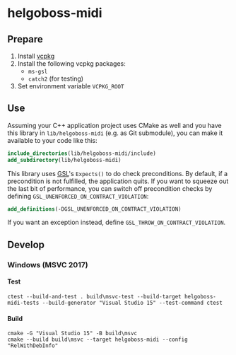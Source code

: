 # helgoboss-midi

## Prepare

1. Install [vcpkg](https://github.com/microsoft/vcpkg)
1. Install the following vcpkg packages:
    - `ms-gsl`
    - `catch2` (for testing)
1. Set environment variable `VCPKG_ROOT`

## Use

Assuming your C++ application project uses CMake as well and you have this library in `lib/helgoboss-midi` (e.g. as
Git submodule), you can make it available to your code like this: 
```cmake
include_directories(lib/helgoboss-midi/include)
add_subdirectory(lib/helgoboss-midi)
```

This library uses [GSL](https://github.com/microsoft/GSL)'s `Expects()` to do check preconditions. By default, if a
precondition is not fulfilled, the application quits. If you want to squeeze out the last bit of performance, you can
switch off precondition checks by defining `GSL_UNENFORCED_ON_CONTRACT_VIOLATION`: 

```cmake
add_definitions(-DGSL_UNENFORCED_ON_CONTRACT_VIOLATION)
```

If you want an exception instead, define `GSL_THROW_ON_CONTRACT_VIOLATION`.

## Develop

### Windows (MSVC 2017)

#### Test
```
ctest --build-and-test . build\msvc-test --build-target helgoboss-midi-tests --build-generator "Visual Studio 15" --test-command ctest
```

#### Build
```
cmake -G "Visual Studio 15" -B build\msvc
cmake --build build\msvc --target helgoboss-midi --config "RelWithDebInfo"
```
